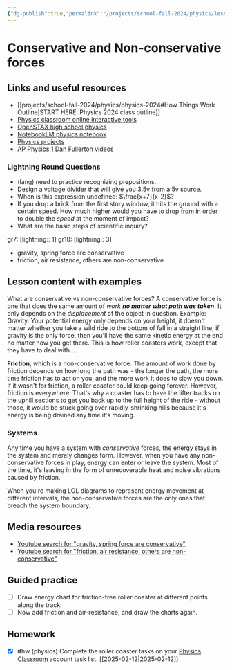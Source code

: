 ```yaml
---
{"dg-publish":true,"permalink":"/projects/school-fall-2024/physics/lessons/conservative-and-nonconservative-forces/"}
---
```



#  Conservative and Non-conservative forces

## Links and useful resources 

- [[projects/school-fall-2024/physics/physics-2024#How Things Work Outline\|START HERE: Physics 2024 class outline]]
- [Physics classroom online interactive tools](https://www.physicsclassroom.com/Lesson-Plans/Algebra-Based-Physics)
- [OpenSTAX high school physics](https://openstax.org/books/physics/pages/1-introduction)
- [NotebookLM physics notebook](https://notebooklm.google.com/notebook/94fe29f5-cebb-4621-9e03-d20110b7a978)
- [Physics projects](https://www.sciencebuddies.org/science-fair-projects/science-projects/physics/high-school)
- [AP Physics 1 Dan Fullerton videos](https://www.youtube.com/playlist?list=PLd2HWlWc-MsysWuL9ksneEM8cl5bk3bHH)


### Lightning Round Questions

- (lang) need to practice recognizing prepositions. 
- Design a voltage divider that will give you 3.5v from a 5v source. 
- When is this expression undefined: $\frac{x+7}{x-2}$? 
- If you drop a brick from the first story window, it hits the ground with a certain speed. How much higher would you have to drop from in order to double the *speed* at the moment of impact? 
- What are the basic steps of scientific inquiry? 

gr7: [lightning:: 1]
gr10: [lightning:: 3]


- gravity, spring force are conservative 
- friction, air resistance, others are non-conservative 

## Lesson content with examples

What are conservative vs non-conservative forces? A conservative force is one that does the same amount of *work* ***no matter what path was taken***. It only depends on the *displacement* of the object in question. Example: Gravity. Your potential energy only depends on your height, it doesn't matter whether you take a wild ride to the bottom of fall in a straight line, if gravity is the only force, then you'll have the same kinetic energy at the end no matter how you get there. This is how roller coasters work, except that they have to deal with....

**Friction**, which is a non-conservative force. The amount of work done by friction depends on how long the path was - the longer the path, the more time friction has to act on you, and the more work it does to slow you down. If it wasn't for friction, a roller coaster could keep going forever. However, friction is everywhere. That's why a coaster has to have the lifter tracks on the uphill sections to get you back up to the full height of the ride - without those, it would be stuck going over rapidly-shrinking hills because it's energy is being drained any time it's moving.

### Systems

Any time you have a system with *conservative* forces, the energy stays in the system and merely changes form. However, when you have any non-conservative forces in play, energy can enter or leave the system. Most of the time, it's leaving in the form of unrecoverable heat and noise vibrations caused by friction.

When you're making LOL diagrams to represent energy movement at different intervals, the non-conservative forces are the only ones that breach the system boundary.

## Media resources

- [Youtube search for "gravity, spring force are conservative"](https://www.youtube.com/results?search_query=gravity,%20spring%20force%20are%20conservative) 
- [Youtube search for "friction, air resistance, others are non-conservative"](https://www.youtube.com/results?search_query=friction,%20air%20resistance,%20others%20are%20non-conservative) 

## Guided practice


- [ ] Draw energy chart for friction-free roller coaster at different points along the track.  
- [ ] Now add friction and air-resistance, and draw the charts again.  

## Homework

- [x] #hw (physics) Complete the roller coaster tasks on your [Physics Classroom](https://www.physicsclassroom.com) account task list. [[2025-02-12\|2025-02-12]]
